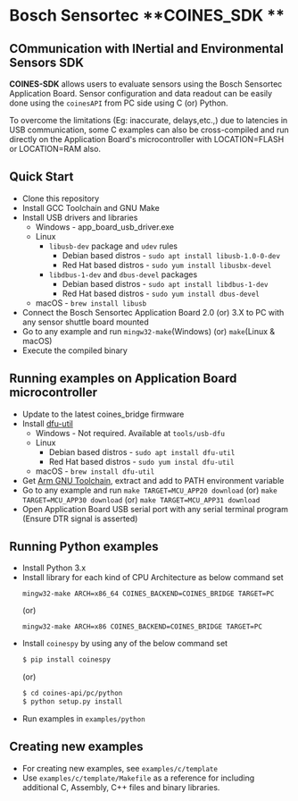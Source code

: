 # Bosch Sensortec **COINES_SDK **
## **CO**mmunication with **IN**ertial and **E**nvironmental **S**ensors SDK

**COINES-SDK** allows users to evaluate sensors using the Bosch Sensortec Application Board. Sensor configuration and data readout can be easily done using the `coinesAPI` from PC side using C (or) Python.

 To overcome the limitations (Eg: inaccurate, delays,etc.,) due to latencies in USB communication, some C examples can also be cross-compiled and run directly on the Application Board's microcontroller with LOCATION=FLASH or LOCATION=RAM also.

## Quick Start
* Clone this repository
* Install GCC Toolchain and GNU Make
* Install USB drivers and libraries
  * Windows - app_board_usb_driver.exe
  * Linux 
    * `libusb-dev` package and `udev` rules
      * Debian based distros - `sudo apt install libusb-1.0-0-dev`
      * Red Hat based distros - `sudo yum install libusbx-devel`
    * `libdbus-1-dev` and `dbus-devel` packages
      * Debian based distros - `sudo apt install libdbus-1-dev`
      * Red Hat based distros - `sudo yum install dbus-devel`
  * macOS - `brew install libusb`
* Connect the Bosch Sensortec Application Board 2.0 (or) 3.X to PC with any sensor shuttle board mounted
* Go to any example and run `mingw32-make`(Windows) (or) `make`(Linux & macOS)
* Execute the compiled binary


## Running examples on Application Board microcontroller
* Update to the latest coines_bridge firmware
* Install [dfu-util](http://dfu-util.sourceforge.net)
  * Windows - Not required. Available at `tools/usb-dfu`
  * Linux
    * Debian based distros - `sudo apt install dfu-util`
    * Red Hat based distros - `sudo yum instal dfu-util`
  * macOS - `brew install dfu-util`
* Get [Arm GNU Toolchain](https://developer.arm.com/downloads/-/arm-gnu-toolchain-downloads), extract and add to PATH environment variable
* Go to any example and run `make TARGET=MCU_APP20 download` (or) `make TARGET=MCU_APP30 download` (or) `make TARGET=MCU_APP31 download`
* Open Application Board USB serial port with any serial terminal program (Ensure DTR signal is asserted)

## Running Python examples
* Install Python 3.x
* Install library for each kind of CPU Architecture as below command set
  ```
  mingw32-make ARCH=x86_64 COINES_BACKEND=COINES_BRIDGE TARGET=PC
  ```
  (or)
  ```
  mingw32-make ARCH=x86 COINES_BACKEND=COINES_BRIDGE TARGET=PC
  ```
* Install `coinespy` by using any of the below command set
  ```bash
  $ pip install coinespy
  ```
  (or)
  ```bash
  $ cd coines-api/pc/python
  $ python setup.py install
  ```
* Run examples in `examples/python`

## Creating new examples

* For creating new examples, see `examples/c/template`
* Use `examples/c/template/Makefile` as a reference for including additional C, Assembly, C++ files and binary libraries.
